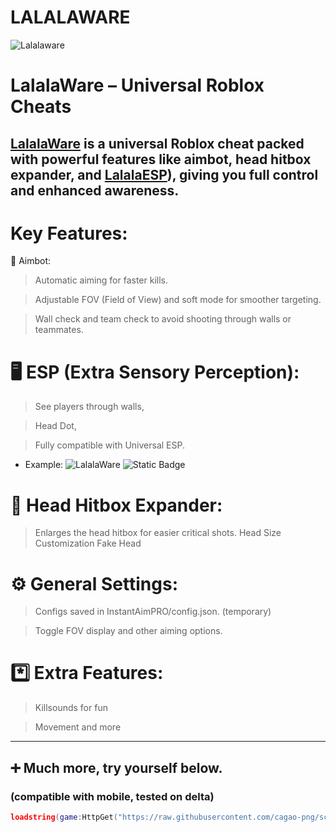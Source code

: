 # LALALAWARE
![Lalalaware](https://cdn.discordapp.com/attachments/1394010680708960326/1409546514274979840/51_Sem_Titulo_20250824214046.png?ex=68adc5fd&is=68ac747d&hm=d8ab897608aae716dd444aab72e3bf048b80880bb904cbe9d4901bdf981b0e97&)
# LalalaWare – Universal Roblox Cheats

## [LalalaWare](https://discord.gg/RSdkTFutbV) is a universal Roblox cheat packed with powerful features like aimbot, head hitbox expander, and [LalalaESP](https://discord.gg/RSdkTFutbV)), giving you full control and enhanced awareness.

# Key Features:

🔫 Aimbot:

> Automatic aiming for faster kills.

> Adjustable FOV (Field of View) and soft mode for smoother targeting.

> Wall check and team check to avoid shooting through walls or teammates.

# 🖥️ ESP (Extra Sensory Perception):

> See players through walls,

> Head Dot,

> Fully compatible with Universal ESP.

+ Example:
![LalalaWare](https://cdn.discordapp.com/attachments/1394010680708960326/1409555960141320345/52_Sem_Titulo_20250825121120.png?ex=68adcec9&is=68ac7d49&hm=f5dc61a72bace49ce797be154f8e82bbab759056175ef01b1bc3ae0094204e97)
![Static Badge](https://img.shields.io/badge/optimized-brightgreen?style=flat)

# 🧒 Head Hitbox Expander:

> Enlarges the head hitbox for easier critical shots.
> Head Size Customization
> Fake Head


# ⚙️ General Settings:

> Configs saved in InstantAimPRO/config.json. (temporary)

> Toggle FOV display and other aiming options.


# *️⃣ Extra Features:

> Killsounds for fun

> Movement and more

________________________________________

## ➕ Much more, try yourself below.

### (compatible with mobile, tested on delta)

```lua
loadstring(game:HttpGet("https://raw.githubusercontent.com/cagao-png/scripts/refs/heads/main/insta%20tio.lua"))()
```


